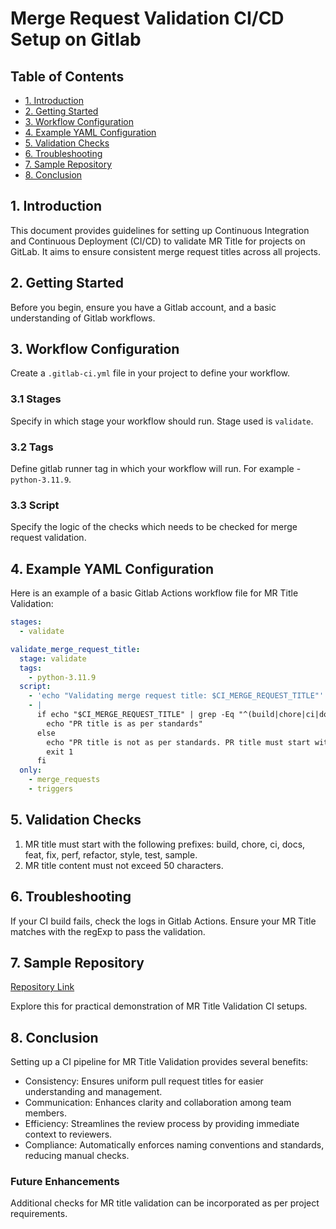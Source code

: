 
# Merge Request Validation CI/CD Setup on Gitlab

## Table of Contents

- [1. Introduction](#1-introduction)
- [2. Getting Started](#2-getting-started)
- [3. Workflow Configuration](#3-workflow-configuration)
- [4. Example YAML Configuration](#4-example-yaml-configuration)
- [5. Validation Checks](#5-validation-checks)
- [6. Troubleshooting](#6-troubleshooting)
- [7. Sample Repository](#7-sample-repository)
- [8. Conclusion](#8-conclusion)

## 1. Introduction

This document provides guidelines for setting up Continuous Integration and Continuous Deployment (CI/CD) to validate MR Title for projects on GitLab. It aims to ensure consistent merge request titles across all projects.

## 2. Getting Started

Before you begin, ensure you have a Gitlab account, and a basic understanding of Gitlab workflows.

## 3. Workflow Configuration

Create a `.gitlab-ci.yml` file in your project to define your workflow.

### 3.1 Stages

Specify in which stage your workflow should run. Stage used is `validate`.

### 3.2 Tags

Define gitlab runner tag in which your workflow will run. For example - `python-3.11.9`.

### 3.3 Script

Specify the logic of the checks which needs to be checked for merge request validation.

## 4. Example YAML Configuration

Here is an example of a basic Gitlab Actions workflow file for MR Title Validation:
```yaml
stages:
  - validate

validate_merge_request_title:
  stage: validate
  tags:
    - python-3.11.9
  script:
    - 'echo "Validating merge request title: $CI_MERGE_REQUEST_TITLE"'
    - |
      if echo "$CI_MERGE_REQUEST_TITLE" | grep -Eq "^(build|chore|ci|docs|feat|fix|perf|refactor|style|test|sample): [a-zA-Z0-9 ]{0,50}$"; then
        echo "PR title is as per standards"
      else
        echo "PR title is not as per standards. PR title must start with one of the following prefixes: build, chore, ci, docs, feat, fix, perf, refactor, style, test, sample. PR title content must not exceed 50 characters."
        exit 1
      fi
  only:
    - merge_requests
    - triggers
```

## 5. Validation Checks

1. MR title must start with the following prefixes: build, chore, ci, docs, feat, fix, perf, refactor, style, test, sample.
2. MR title content must not exceed 50 characters.

## 6. Troubleshooting

If your CI build fails, check the logs in Gitlab Actions. Ensure your MR Title matches with the regExp to pass the validation.

## 7. Sample Repository

[Repository Link](https://gitlab.osmosys.co/sujoy.p/devops-testing/-/tree/main?ref_type=heads)

Explore this for practical demonstration of MR Title Validation CI setups.

## 8. Conclusion

Setting up a CI pipeline for MR Title Validation provides several benefits:

- Consistency: Ensures uniform pull request titles for easier understanding and management.
- Communication: Enhances clarity and collaboration among team members.
- Efficiency: Streamlines the review process by providing immediate context to reviewers.
- Compliance: Automatically enforces naming conventions and standards, reducing manual checks.

### Future Enhancements

Additional checks for MR title validation can be incorporated as per project requirements.

